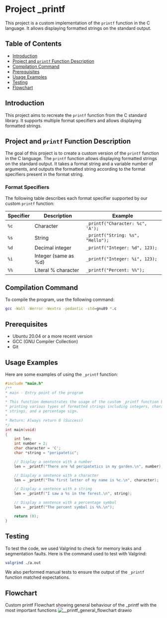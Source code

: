 # Project _printf
This project is a custom implementation of the `printf` function in the C language. It allows displaying formatted strings on the standard output.

## Table of Contents
- [Introduction](#introduction)
- [Project and `printf` Function Description](#project-and-printf-function-description)
- [Compilation Command](#compilation-command)
- [Prerequisites](#prerequisites)
- [Usage Examples](#usage-examples)
- [Testing](#testing)
- [Flowchart](#flowchart)

## Introduction
This project aims to recreate the `printf` function from the C standard library. It supports multiple format specifiers and allows displaying formatted strings.

## Project and `printf` Function Description
The goal of this project is to create a custom version of the `printf` function in the C language. The `printf` function allows displaying formatted strings on the standard output. It takes a format string and a variable number of arguments, and outputs the formatted string according to the format specifiers present in the format string.

### Format Specifiers
The following table describes each format specifier supported by our custom `printf` function:

| Specifier | Description                       | Example                      |
|-----------|-----------------------------------|------------------------------|
| `%c`      | Character                         | `_printf("Character: %c", 'A');` |
| `%s`      | String                            | `_printf("String: %s", "Hello");` |
| `%d`      | Decimal integer                   | `_printf("Integer: %d", 123);` |
| `%i`      | Integer (same as %d)              | `_printf("Integer: %i", 123);` |
| `%%`      | Literal % character               | `_printf("Percent: %%");`     |

## Compilation Command
To compile the program, use the following command:
```sh
gcc -Wall -Werror -Wextra -pedantic -std=gnu89 *.c
```

## Prerequisites
- Ubuntu 20.04 or a more recent version
- GCC (GNU Compiler Collection)
- Git

## Usage Examples
Here are some examples of using the `_printf` function:
```c
#include "main.h"
/**
* main - Entry point of the program
*
* This function demonstrates the usage of the custom _printf function by
* printing various types of formatted strings including integers, characters,
* strings, and a percentage sign.
*
* Return: Always return 0 (Success)
*/
int main(void)
{
    int len;
    int number = 2;
    char character = 'C';
    char *string = "peripatetic";

    // Display a sentence with a number
    len = _printf("There are %d peripatetics in my garden.\n", number);

    // Display a sentence with a character
    len = _printf("The first letter of my name is %c.\n", character);

    // Display a sentence with a string
    len = _printf("I saw a %s in the forest.\n", string);

    // Display a sentence with a percentage symbol
    len = _printf("The percent symbol is %%.\n");

    return (0);
}
```

## Testing
To test the code, we used Valgrind to check for memory leaks and segmentation faults. Here is the command used to test with Valgrind:
```sh
valgrind ./a.out
```
We also performed manual tests to ensure the output of the `_printf` function matched expectations.


## Flowchart
Custom printf Flowchart showing general behaviour of the _printf with the most important functions
![__printf_general_flowchart drawio ](https://github.com/user-attachments/assets/ebc4fe0f-40ac-41ee-98fa-3c5faeb0e582)

